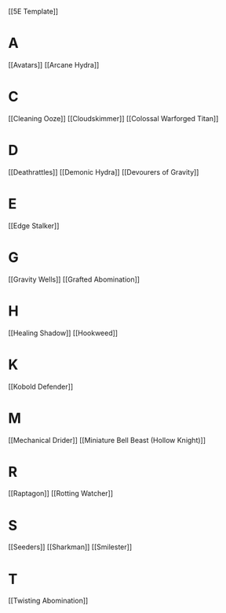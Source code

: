 [[5E Template]]

# A
[[Avatars]]
[[Arcane Hydra]]

# C
[[Cleaning Ooze]]
[[Cloudskimmer]]
[[Colossal Warforged Titan]]

# D
[[Deathrattles]]
[[Demonic Hydra]]
[[Devourers of Gravity]]

# E
[[Edge Stalker]]

# G
[[Gravity Wells]]
[[Grafted Abomination]]

# H
[[Healing Shadow]]
[[Hookweed]]

# K
[[Kobold Defender]]

# M
[[Mechanical Drider]]
[[Miniature Bell Beast (Hollow Knight)]]

# R
[[Raptagon]]
[[Rotting Watcher]]

# S
[[Seeders]]
[[Sharkman]]
[[Smilester]]

# T
[[Twisting Abomination]]
